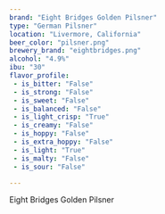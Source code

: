 ```yaml
---
brand: "Eight Bridges Golden Pilsner"
type: "German Pilsner"
location: "Livermore, California"
beer_color: "pilsner.png"
brewery_brand: "eightbridges.png"
alcohol: "4.9%"
ibu: "30"
flavor_profile:
 - is_bitter: "False"
 - is_strong: "False"
 - is_sweet: "False"
 - is_balanced: "False"
 - is_light_crisp: "True"
 - is_creamy: "False"
 - is_hoppy: "False"
 - is_extra_hoppy: "False"
 - is_light: "True"
 - is_malty: "False"
 - is_sour: "False"

---
```


Eight Bridges Golden Pilsner